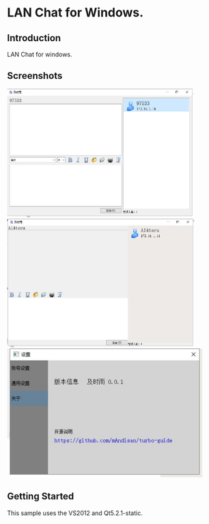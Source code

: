 LAN Chat for Windows.
===========================================

Introduction
------------
LAN Chat for windows.

Screenshots
-------------
<img src="screenshots/screenshot.jpg" height="300" alt="Screenshot"/> <img src="screenshots/v1.0.1_main.jpg" height="300" alt="Screenshot"/> <img src="screenshots/v1.0.1_setting.jpg" height="300" alt="Screenshot"/>

Getting Started
---------------

This sample uses the VS2012 and Qt5.2.1-static.

